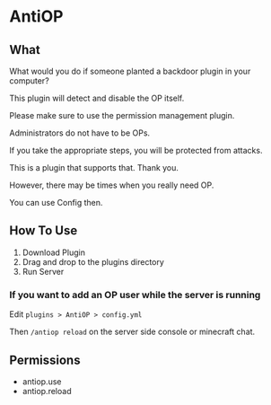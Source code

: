# AntiOP

## What

What would you do if someone planted a backdoor plugin in your computer?

This plugin will detect and disable the OP itself.

Please make sure to use the permission management plugin.

Administrators do not have to be OPs.

If you take the appropriate steps, you will be protected from attacks.

This is a plugin that supports that. Thank you.

However, there may be times when you really need OP.

You can use Config then.

## How To Use

1. Download Plugin
2. Drag and drop to the plugins directory
3. Run Server

### If you want to add an OP user while the server is running

Edit `plugins > AntiOP > config.yml`

Then `/antiop reload` on the server side console or minecraft chat.

## Permissions

- antiop.use
- antiop.reload

